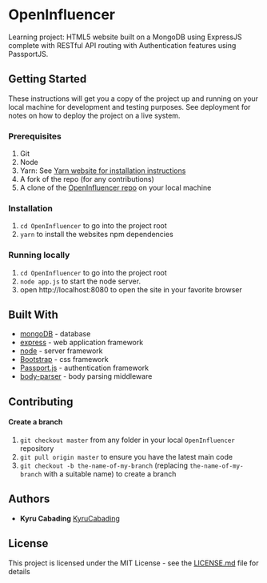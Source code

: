 # OpenInfluencer

Learning project: HTML5 website built on a MongoDB using ExpressJS complete with RESTful API routing with Authentication features using PassportJS. 

## Getting Started

These instructions will get you a copy of the project up and running on your local machine for development and testing purposes. See deployment for notes on how to deploy the project on a live system.

### Prerequisites

1. Git
1. Node
1. Yarn: See [Yarn website for installation instructions](https://yarnpkg.com/lang/en/docs/install/)
1. A fork of the repo (for any contributions)
1. A clone of the [OpenInfluencer repo](https://github.com/KyruCabading/OpenInfluencer) on your local machine

### Installation

1. `cd OpenInfluencer` to go into the project root
1. `yarn` to install the websites npm dependencies

### Running locally

1. `cd OpenInfluencer` to go into the project root
1. `node app.js` to start the node server.
1. open http://localhost:8080 to open the site in your favorite browser

## Built With

* [mongoDB](https://www.mongodb.com/) - database
* [express](https://expressjs.com/) - web application framework
* [node](https://nodejs.org/en/) - server framework
* [Bootstrap](https://getbootstrap.com/) - css framework
* [Passport.js](http://www.passportjs.org/) - authentication framework
* [body-parser](https://www.npmjs.com/package/body-parser) - body parsing middleware

## Contributing

#### Create a branch

1. `git checkout master` from any folder in your local `OpenInfluencer` repository
1. `git pull origin master` to ensure you have the latest main code
1. `git checkout -b the-name-of-my-branch` (replacing `the-name-of-my-branch` with a suitable name) to create a branch

## Authors

* **Kyru Cabading** [KyruCabading](https://github.com/KyruCabading)

## License

This project is licensed under the MIT License - see the [LICENSE.md](LICENSE.md) file for details
